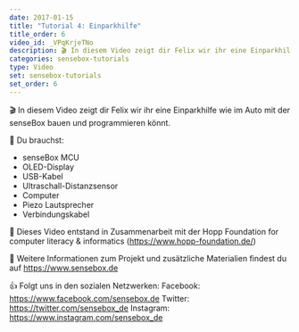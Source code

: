 ```yaml
---
date: 2017-01-15
title: "Tutorial 4: Einparkhilfe"
title_order: 6
video_id: _VPqKrjeTNo
description: 🎬 In diesem Video zeigt dir Felix wir ihr eine Einparkhilfe wie im Auto mit der senseBox bauen und programmieren könnt.
categories: sensebox-tutorials
type: Video
set: sensebox-tutorials
set_order: 6
---
```

🎬 In diesem Video zeigt dir Felix wir ihr eine Einparkhilfe wie im Auto mit der senseBox bauen und programmieren könnt.

🧰 Du brauchst:
- senseBox MCU 
- OLED-Display
- USB-Kabel
- Ultraschall-Distanzsensor
- Computer
- Piezo Lautsprecher
- Verbindungskabel


🎥 Dieses Video entstand in Zusammenarbeit mit der Hopp Foundation for computer literacy & informatics (https://www.hopp-foundation.de/)

 🔎 Weitere Informationen zum Projekt und zusätzliche Materialien findest du auf https://www.sensebox.de


👍 Folgt uns in den sozialen Netzwerken:
Facebook: https://www.facebook.com/sensebox.de
Twitter: https://twitter.com/sensebox_de
Instagram: https://www.instagram.com/sensebox_de